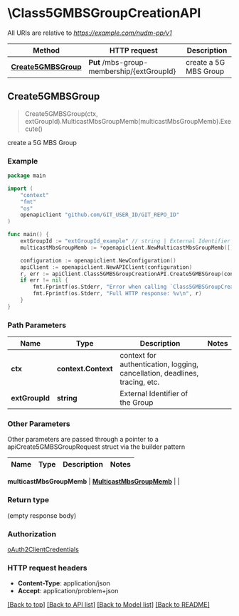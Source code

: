 # \Class5GMBSGroupCreationAPI

All URIs are relative to *https://example.com/nudm-pp/v1*

Method | HTTP request | Description
------------- | ------------- | -------------
[**Create5GMBSGroup**](Class5GMBSGroupCreationAPI.md#Create5GMBSGroup) | **Put** /mbs-group-membership/{extGroupId} | create a 5G MBS Group



## Create5GMBSGroup

> Create5GMBSGroup(ctx, extGroupId).MulticastMbsGroupMemb(multicastMbsGroupMemb).Execute()

create a 5G MBS Group

### Example

```go
package main

import (
	"context"
	"fmt"
	"os"
	openapiclient "github.com/GIT_USER_ID/GIT_REPO_ID"
)

func main() {
	extGroupId := "extGroupId_example" // string | External Identifier of the Group
	multicastMbsGroupMemb := *openapiclient.NewMulticastMbsGroupMemb([]string{"MulticastGroupMemb_example"}) // MulticastMbsGroupMemb | 

	configuration := openapiclient.NewConfiguration()
	apiClient := openapiclient.NewAPIClient(configuration)
	r, err := apiClient.Class5GMBSGroupCreationAPI.Create5GMBSGroup(context.Background(), extGroupId).MulticastMbsGroupMemb(multicastMbsGroupMemb).Execute()
	if err != nil {
		fmt.Fprintf(os.Stderr, "Error when calling `Class5GMBSGroupCreationAPI.Create5GMBSGroup``: %v\n", err)
		fmt.Fprintf(os.Stderr, "Full HTTP response: %v\n", r)
	}
}
```

### Path Parameters


Name | Type | Description  | Notes
------------- | ------------- | ------------- | -------------
**ctx** | **context.Context** | context for authentication, logging, cancellation, deadlines, tracing, etc.
**extGroupId** | **string** | External Identifier of the Group | 

### Other Parameters

Other parameters are passed through a pointer to a apiCreate5GMBSGroupRequest struct via the builder pattern


Name | Type | Description  | Notes
------------- | ------------- | ------------- | -------------

 **multicastMbsGroupMemb** | [**MulticastMbsGroupMemb**](MulticastMbsGroupMemb.md) |  | 

### Return type

 (empty response body)

### Authorization

[oAuth2ClientCredentials](../README.md#oAuth2ClientCredentials)

### HTTP request headers

- **Content-Type**: application/json
- **Accept**: application/problem+json

[[Back to top]](#) [[Back to API list]](../README.md#documentation-for-api-endpoints)
[[Back to Model list]](../README.md#documentation-for-models)
[[Back to README]](../README.md)

